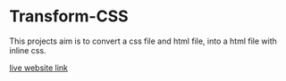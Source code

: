 # Transform-CSS

This projects aim is to convert a css file and html file, into a html file with inline css. 
<a href="https://PiethonCoder.github.io/Transform-CSS/index.html"><p>live website link</p></a>
